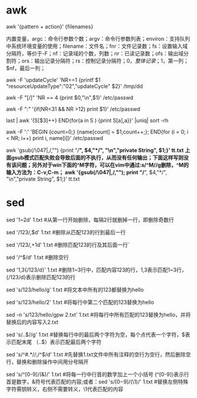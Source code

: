 # awk

awk '{pattern + action}' {filenames}

内置变量，argc：命令行参数个数；argv：命令行参数列表；environ：支持队列中系统环境变量的使用；filename：文件名；fnr：文件记录数；fs：设置输入域分隔符，等价于-F；nf：记录域的个数，列数；nr：已读记录数；ofs：输出域分割符；ors：输出记录分隔符；rs：控制记录分隔符；$0，整体记录；$1，第一列；$nf，最后一列；



awk -F 'updateCycle' 'NR==1 {printf $1 "resourceUpdateType\":\"02\",\"updateCycle" $2}' /tmp/dd

awk -F "[/]" 'NR == 4 {print $0,"\n",$1}' /etc/passwd

awk -F ":"  '{if(NR<31 && NR >12) print $1}' /etc/passwd 

last | awk '{S[$3]++} END{for(a in S ) {print S[a],a}}' |uniq| sort -rh 

awk -F ':' 'BEGIN {count=0;} {name[count] = $1;count++;}; END{for (i = 0; i < NR; i++) print i, name[i]}' /etc/passwd

awk 'gsub(/\047|\,/,"") {print "/**", $4,"*/", "\n","private String", $1;}' tt.txt 
上面gsub模式匹配失败会导致后面的不执行，从而没有任何输出；下面这样写则没有该问题；另外对于win下面的^M字符，可以在vim中通过:s/^M//g删除，^M的输入方法为：C-v,C-m；
awk '{gsub(/\047|\,/,""); print "/**", $4,"*/", "\n","private String", $1;}' tt.txt 


# sed 

sed '1~2d' 1.txt   #从第一行开始删除，每隔2行就删掉一行，即删除奇数行

sed  '/123/,$d'  1.txt  #删除从匹配123的行到最后一行

sed  '/123/,+1d'  1.txt   #删除匹配123的行及其后面一行`

sed  '/^$/d'    1.txt    #删除空行

sed  '1,3{/123/d}'   1.txt     #删除1~3行中，匹配内容123的行，1,3表示匹配1~3行，{/123/d}表示删除匹配123的行

sed  's/123/hello/g'  1.txt #将文本中所有的123都替换为hello

sed 's/123/hello/2'   1.txt  #将每行中第二个匹配的123替换为hello

sed  -n 's/123/hello/gpw  2.txt'   1.txt    #将每行中所有匹配的123替换为hello，并将替换后的内容写入2.txt

sed  's/..$//g'  1.txt  #替换每行中的最后两个字符为空，每个点代表一个字符，$表示匹配末尾  （..$）表示匹配最后两个字符

sed 's/^#.*//;/^$/d'  1.txt  #先替换1.txt文件中所有注释的空行为空行，然后删除空行，替换和删除操作中间用分号隔开

sed 's/^[0-9]/(&)/'   1.txt   #将每一行中行首的数字加上一个小括号   (^[0-9])表示行首是数字，&符号代表匹配的内容;或者：sed 's/[0−9]/(\1)/'   1.txt  #替换左侧特殊字符需钥转义，右侧不需要转义，\1代表匹配的内容



